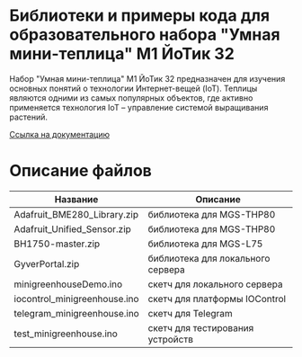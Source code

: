 # Библиотеки и примеры кода для образовательного набора "Умная мини-теплица" М1 ЙоТик 32

Набор "Умная мини-теплица" М1 ЙоТик 32 предназначен для изучения основных понятий о технологии Интернет-вещей (IoT). Теплицы являются одними из самых популярных объектов, где активно применяется технология IoT – управление системой выращивания растений.

[Ссылка на документацию](https://books.mgbot.ru/doc/minigreen.zip)

# Описание файлов

| Название    | Описание |
| ----------- | -----------|
| Adafruit_BME280_Library.zip      | библиотека для MGS-THP80 |
| Adafruit_Unified_Sensor.zip     | библиотека для MGS-THP80 |
| BH1750-master.zip    | библиотека для MGS-L75 |
| GyverPortal.zip    | библиотека для локального сервера |
| minigreenhouseDemo.ino  | скетч для локального сервера|
| iocontrol_minigreenhouse.ino  | скетч для платформы IOControl|
| telegram_minigreenhouse.ino   | скетч для Telegram|
| test_minigreenhouse.ino   | скетч для тестирования устройств|
